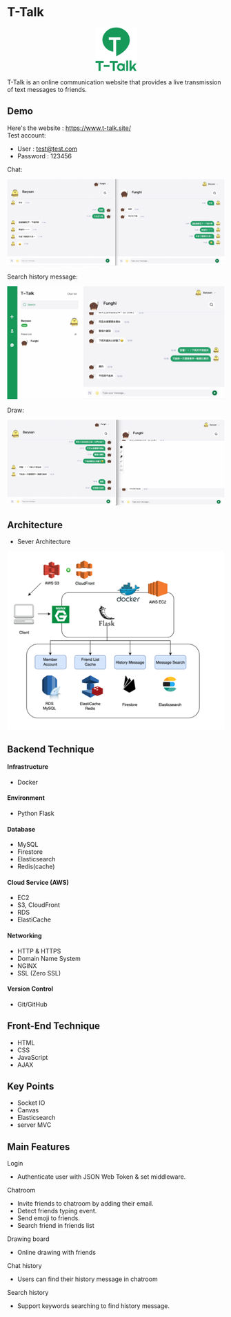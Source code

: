 # T-Talk

<p align="center">
<img src="https://raw.githubusercontent.com/yin0110/t-talk/main/static/img/logo.png" alt="drawing" width="95px"/>
</p>
T-Talk is an online communication website that provides a live transmission of text messages
to friends.

## Demo

Here's the website : https://www.t-talk.site/
</br>Test account:

- User : test@test.com
- Password : 123456

Chat:

<p align="center">
<img src="https://raw.githubusercontent.com/yin0110/t-talk/main/static/img/chat.gif" alt="drawing"/>
</p>

Search history message:

<p align="center">
<img src="https://raw.githubusercontent.com/yin0110/t-talk/main/static/img/search.gif" alt="drawing"/>
</p>
Draw:
<p align="center">
<img src="https://raw.githubusercontent.com/yin0110/t-talk/main/static/img/paint.gif" alt="drawing"/>
</p>

## Architecture

- Sever Architecture

<img src="https://raw.githubusercontent.com/yin0110/t-talk/main/static/img/structure.png" alt="drawing"/>

## Backend Technique

#### Infrastructure

- Docker

#### Environment

- Python Flask

#### Database

- MySQL
- Firestore
- Elasticsearch
- Redis(cache)

#### Cloud Service (AWS)

- EC2
- S3, CloudFront
- RDS
- ElastiCache

#### Networking

- HTTP & HTTPS
- Domain Name System
- NGINX
- SSL (Zero SSL)

#### Version Control

- Git/GitHub

## Front-End Technique

- HTML
- CSS
- JavaScript
- AJAX

## Key Points

- Socket IO
- Canvas
- Elasticsearch
- server MVC

## Main Features

Login

- Authenticate user with JSON Web Token & set middleware.

Chatroom

- Invite friends to chatroom by adding their email.
- Detect friends typing event.
- Send emoji to friends.
- Search friend in friends list

Drawing board

- Online drawing with friends

Chat history

- Users can find their history message in chatroom

Search history

- Support keywords searching to find history message.

<!-- #### Key Points

- Use Socket IO to achieve real-time chat and use room & private room concept to create chatroom & detect the typing event.

- Use Canvas to combine with Socket IO to achieve online drawing board.
- To decrease data access latency, store friend list cache in redis.
- Do paging in history message and load 20 messages per time
- Accelerate history message searching speed by using elastic search. Also search related message.
- Use index in MySQL to accelerate the searching speed. -->
